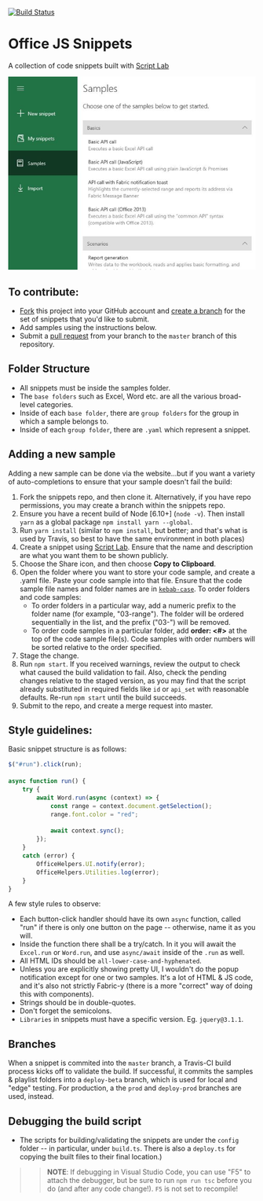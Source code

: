 [![Build Status](https://travis-ci.com/OfficeDev/office-js-snippets.svg?token=paK2s5RGiCpVHK6bYoFs&amp;branch=master)](https://travis-ci.com/OfficeDev/office-js-snippets)

# Office JS Snippets
A collection of code snippets built with [Script Lab](github.com/OfficeDev/script-lab)

![Script Lab import gallery screenshot](.github/images/addin-samples-gallery-screenshot.jpg)


## To contribute:
- [Fork](https://help.github.com/articles/about-forks/) this project into your GitHub account and [create a branch](https://help.github.com/articles/creating-and-deleting-branches-within-your-repository/) for the set of snippets that you'd like to submit.
- Add samples using the instructions below.
- Submit a [pull request](https://help.github.com/articles/about-pull-requests/) from your branch to the `master` branch of this repository.


## Folder Structure
- All snippets must be inside the samples folder.
- The `base folders` such as Excel, Word etc. are all the various broad-level categories.
- Inside of each `base folder`, there are `group folders` for the group in which a sample belongs to.
- Inside of each `group folder`, there are `.yaml` which represent a snippet.


## Adding a new sample

Adding a new sample can be done via the website...but if you want a variety of auto-completions to ensure that your sample doesn't fail the build:

1. Fork the snippets repo, and then clone it. Alternatively, if you have repo permissions, you may create a branch within the snippets repo.
2. Ensure you have a recent build of Node [6.10+] (`node -v`). Then install `yarn` as a global package `npm install yarn --global`.
3. Run `yarn install` (similar to `npm install`, but better; and that's what is used by Travis, so best to have the same environment in both places)
4. Create a snippet using [Script Lab](https://github.com/OfficeDev/script-lab/blob/master/README.md#what-is).  Ensure that the name and description are what you want them to be shown publicly.
5. Choose the Share icon, and then choose **Copy to Clipboard**. 
6. Open the folder where you want to store your code sample, and create a .yaml file. Paste your code sample into that file. Ensure that the code sample file names and folder names are in [`kebab-case`](http://wiki.c2.com/?KebabCase). To order folders and code samples:
    - To order folders in a particular way, add a numeric prefix to the folder name (for example, "03-range"). The folder will be ordered sequentially in the list, and the prefix ("03-") will be removed.
    - To order code samples in a particular folder, add **order: <#>** at the top of the code sample file(s). Code samples with order numbers will be sorted relative to the order specified.
7. Stage the change.
8. Run `npm start`. If you received warnings, review the output to check what caused the build validation to fail. Also, check the pending changes relative to the staged version, as you may find that the script already substituted in required fields like `id` or `api_set` with reasonable defaults. Re-run `npm start` until the build succeeds.
9. Submit to the repo, and create a merge request into master.


## Style guidelines:

Basic snippet structure is as follows:

```ts
$("#run").click(run);

async function run() {
    try {
        await Word.run(async (context) => {
            const range = context.document.getSelection();
            range.font.color = "red";

            await context.sync();
        });
    }
    catch (error) {
        OfficeHelpers.UI.notify(error);
        OfficeHelpers.Utilities.log(error);
    }
}
```

A few style rules to observe:

* Each button-click handler should have its own `async` function, called "run" if there is only one button on the page -- otherwise, name it as you will.
* Inside the function there shall be a try/catch.  In it you will await the `Excel.run` or `Word.run`, and use `async/await` inside of the `.run` as well.
* All HTML IDs should be `all-lower-case-and-hyphenated`.
* Unless you are explicitly showing pretty UI, I wouldn't do the popup notification except for one or two samples.  It's a lot of HTML & JS code, and it's also not strictly Fabric-y (there is a more "correct" way of doing this with components).
* Strings should be in double-quotes.
* Don't forget the semicolons.
* `Libraries` in snippets must have a specific version. Eg. `jquery@3.1.1`.


## Branches

When a snippet is commited into the `master` branch, a Travis-CI build process kicks off to validate the build.  If successful, it  commits the samples & playlist folders into a `deploy-beta` branch, which is used for local and "edge" testing.  For production, a the `prod` and `deploy-prod` branches are used, instead.


## Debugging the build script

* The scripts for building/validating the snippets are under the `config` folder -- in particular, under `build.ts`. There is also a `deploy.ts` for copying the built files to their final location.)

>> **NOTE**: If debugging in Visual Studio Code, you can use "F5" to attach the debugger, but be sure to run `npm run tsc` before you do (and after any code change!). `F5` is not set to recompile!
